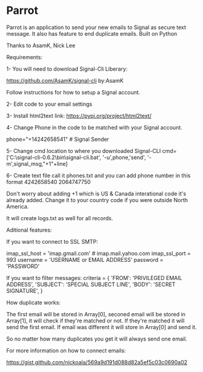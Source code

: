 # Parrot

Parrot is an application to send your new emails to Signal as secure text message. It also has feature to end duplicate emails. Built on Python

Thanks to AsamK, Nick Lee

Requirements:

1- You will need to download Signal-Cli Liberary:

https://github.com/AsamK/signal-cli
by:AsamK

Follow instructions for how to setup a Signal account.

2- Edit code to your email settings 

3- Install html2text link:
https://pypi.org/project/html2text/


4- Change Phone in the code to be matched with your Signal account.

phone="+14242658541" # Signal Sender

5- Change cmd location to where you downloaded Signal-CLI
cmd=['C:\\signal-cli-0.6.2\\bin\\signal-cli.bat', '-u',phone,'send', '-m',signal_msg,"+1"+line]


6- Create text file call it phones.txt and you can add phone number in this format
4242658540
2064747750

Don't worry about adding +1 which is US & Canada interational code it's already added. Change  it  to your country code if you were outside North America.

It will create logs.txt as well for all records.

Aditional features:

If you want to connect to SSL SMTP:

imap_ssl_host = 'imap.gmail.com'  # imap.mail.yahoo.com
imap_ssl_port = 993
username = 'USERNAME or EMAIL ADDRESS'
password = 'PASSWORD'


If you want to filter messages:
criteria = {
    'FROM':    'PRIVILEGED EMAIL ADDRESS',
    'SUBJECT': 'SPECIAL SUBJECT LINE',
    'BODY':    'SECRET SIGNATURE',
}


How duplicate works:

The first email will be stored in Array[0], seconed email will be stored in Array[1], it will check if they're matched or not. If they're matched 
it will send the first email. If email was different it will store in Array[0] and send it. 

So no matter how many duplicates you get it will always send one email.

For more information on how to connect emails:

https://gist.github.com/nickoala/569a9d191d088d82a5ef5c03c0690a02



